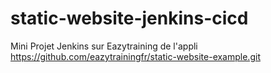 # static-website-jenkins-cicd
Mini Projet Jenkins sur Eazytraining de l'appli https://github.com/eazytrainingfr/static-website-example.git
